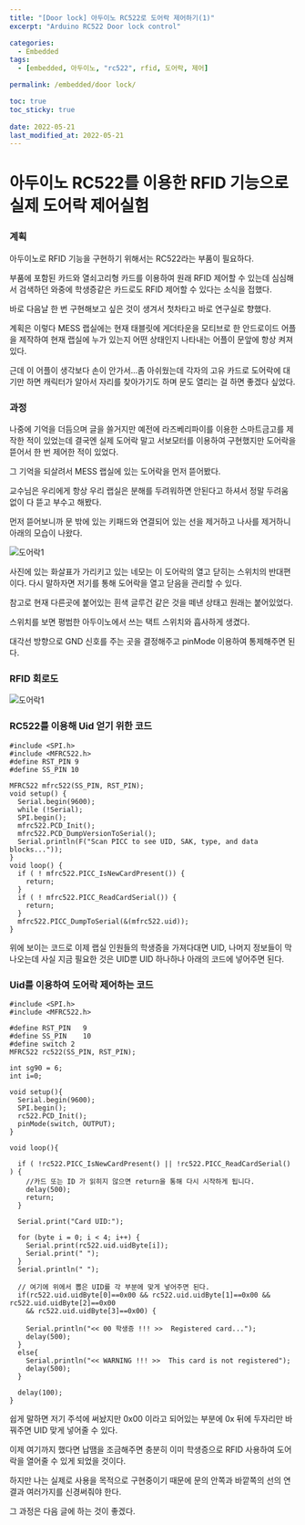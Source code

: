 ```yaml
---
title: "[Door lock] 아두이노 RC522로 도어락 제어하기(1)"
excerpt: "Arduino RC522 Door lock control"

categories:
  - Embedded
tags:
  - [embedded, 아두이노, "rc522", rfid, 도어락, 제어]

permalink: /embedded/door lock/

toc: true
toc_sticky: true
 
date: 2022-05-21
last_modified_at: 2022-05-21
---
```


# 아두이노 RC522를 이용한 RFID 기능으로 실제 도어락 제어실험

### 계획

아두이노로 RFID 기능을 구현하기 위해서는 RC522라는 부품이 필요하다.

부품에 포함된 카드와 열쇠고리형 카드를 이용하여 원래 RFID 제어할 수 있는데 심심해서 검색하던 와중에 학생증같은 카드로도 RFID 제어할 수 있다는 소식을 접했다.

바로 다음날 한 번 구현해보고 싶은 것이 생겨서 첫차타고 바로 연구실로 향했다.

계획은 이렇다 MESS 랩실에는 현재 태블릿에 게더타운을 모티브로 한 안드로이드 어플을 제작하여 현재 랩실에 누가 있는지 어떤 상태인지 나타내는 어플이 문앞에 항상 켜져있다.

근데 이 어플이 생각보다 손이 안가서...좀 아쉬웠는데 각자의 고유 카드로 도어락에 대기만 하면 캐릭터가 알아서 자리를 찾아가기도 하며 문도 열리는 걸 하면 좋겠다 싶었다.

### 과정

나중에 기억을 더듬으며 글을 쓸거지만 예전에 라즈베리파이를 이용한 스마트금고를 제작한 적이 있었는데 결국엔 실제 도어락 말고 서보모터를 이용하여 구현했지만 도어락을 뜯어서 한 번 제어한 적이 있었다.

그 기억을 되살려서 MESS 랩실에 있는 도어락을 먼저 뜯어봤다.

교수님은 우리에게 항상 우리 랩실은 분해를 두려워하면 안된다고 하셔서 정말 두려움 없이 다 뜯고 부수고 해봤다.

먼저 뜯어보니까 문 밖에 있는 키패드와 연결되어 있는 선을 제거하고 나사를 제거하니 아래의 모습이 나왔다.

![도어락1](https://jsw6701.github.io/assets/images/posts_img/doorlock1.jpg)

사진에 있는 화살표가 가리키고 있는 네모는 이 도어락의 열고 닫히는 스위치의 반대편이다. 다시 말하자면 저기를 통해 도어락을 열고 닫음을 관리할 수 있다.

참고로 현재 다른곳에 붙어있는 흰색 글루건 같은 것을 떼낸 상태고 원래는 붙어있었다.

스위치를 보면 평범한 아두이노에서 쓰는 택트 스위치와 흡사하게 생겼다.

대각선 방향으로 GND 신호를 주는 곳을 결정해주고 pinMode 이용하여 통제해주면 된다.

### RFID 회로도

![도어락1](https://jsw6701.github.io/assets/images/posts_img/RFIDfzz.png)

### RC522를 이용해 Uid 얻기 위한 코드
```
#include <SPI.h> 
#include <MFRC522.h> 
#define RST_PIN 9 
#define SS_PIN 10 

MFRC522 mfrc522(SS_PIN, RST_PIN);
void setup() { 
  Serial.begin(9600); 
  while (!Serial); 
  SPI.begin(); 
  mfrc522.PCD_Init(); 
  mfrc522.PCD_DumpVersionToSerial(); 
  Serial.println(F("Scan PICC to see UID, SAK, type, and data blocks..."));
} 
void loop() { 
  if ( ! mfrc522.PICC_IsNewCardPresent()) { 
    return; 
  } 
  if ( ! mfrc522.PICC_ReadCardSerial()) { 
    return; 
  }
  mfrc522.PICC_DumpToSerial(&(mfrc522.uid)); 
}
```
위에 보이는 코드로 이제 랩실 인원들의 학생증을 가져다대면 UID, 나머지 정보들이 막 나오는데 사실 지금 필요한 것은 UID뿐 UID 하나하나 아래의 코드에 넣어주면 된다.

### Uid를 이용하여 도어락 제어하는 코드
```
#include <SPI.h>
#include <MFRC522.h>  
 
#define RST_PIN   9
#define SS_PIN    10
#define switch 2
MFRC522 rc522(SS_PIN, RST_PIN);

int sg90 = 6;
int i=0;

void setup(){
  Serial.begin(9600);
  SPI.begin();
  rc522.PCD_Init();
  pinMode(switch, OUTPUT);
}

void loop(){ 

  if ( !rc522.PICC_IsNewCardPresent() || !rc522.PICC_ReadCardSerial() ) { 
    //카드 또는 ID 가 읽히지 않으면 return을 통해 다시 시작하게 됩니다.
    delay(500);
    return;
  }
  
  Serial.print("Card UID:");
  
  for (byte i = 0; i < 4; i++) {
    Serial.print(rc522.uid.uidByte[i]);
    Serial.print(" ");
  }
  Serial.println(" ");
  
  // 여기에 위에서 뽑은 UID를 각 부분에 맞게 넣어주면 된다.
  if(rc522.uid.uidByte[0]==0x00 && rc522.uid.uidByte[1]==0x00 && rc522.uid.uidByte[2]==0x00 
    && rc522.uid.uidByte[3]==0x00) {
    
    Serial.println("<< 00 학생증 !!! >>  Registered card...");
    delay(500);
  }
  else{
    Serial.println("<< WARNING !!! >>  This card is not registered");
    delay(500);
  }

  delay(100);
}
```

쉽게 말하면 저기 주석에 써놨지만 0x00 이라고 되어있는 부분에 0x 뒤에 두자리만 바꿔주면 UID 맞게 넣어줄 수 있다.

이제 여기까지 했다면 납땜을 조금해주면 충분히 이미 학생증으로 RFID 사용하여 도어락을 열어줄 수 있게 되었을 것이다.

하지만 나는 실제로 사용을 목적으로 구현중이기 때문에 문의 안쪽과 바깥쪽의 선의 연결과 여러가지를 신경써줘야 한다.

그 과정은 다음 글에 하는 것이 좋겠다.
